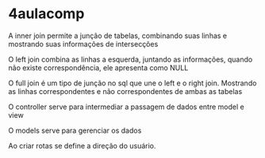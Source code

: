 # 4aulacomp
A inner join permite a junção de tabelas, combinando suas linhas e mostrando suas informações de intersecções

O left join combina as linhas a esquerda, juntando as informações, quando não existe correspondência, ele apresenta como NULL

O full join é um tipo de junção no sql que une o left e o right join. Mostrando as linhas correspondentes e não correspondentes de ambas as tabelas

O controller serve para intermediar a passagem de dados entre model e view

O models serve para gerenciar os dados

Ao criar rotas se define a direção do usuário.
